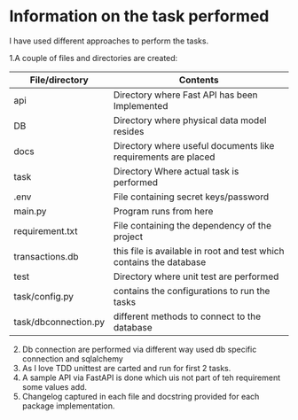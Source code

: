 # Information on the task performed

I have used different approaches to perform the tasks.

1.A couple of files and directories are created:

| File/directory       | Contents                                                            |
|----------------------|---------------------------------------------------------------------|
| api                  | Directory where Fast API has been Implemented                       |
| DB                   | Directory where physical data model resides                         |
 | docs                 | Directory where useful documents like requirements are placed       | 
 | task                 | Directory Where actual task is performed                            |
 | .env                 | File containing secret keys/password                                |
 | main.py              | Program runs from here                                              |
 | requirement.txt      | File containing the dependency of the project                       |
 | transactions.db      | this file is available in root and test which contains the database |
 | test                 | Directory where unit test are performed                             |
 | task/config.py       | contains the configurations to run the tasks                        |
 | task/dbconnection.py | different methods to connect to the database                        |


2. Db connection are performed via different way used db specific connection and sqlalchemy
3. As I love TDD unittest are carted and run for first 2 tasks.
4. A sample API via FastAPI is done which uis not part of teh requirement some values add.
5. Changelog captured in each file and docstring provided for each package implementation.


